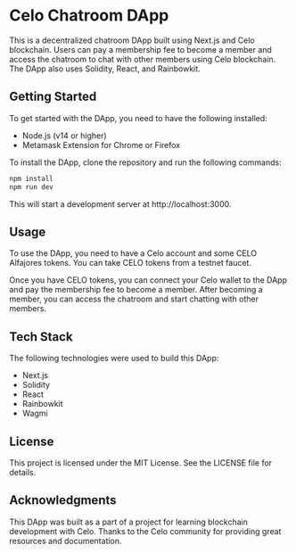 # Celo Chatroom DApp

This is a decentralized chatroom DApp built using Next.js and Celo blockchain. Users can pay a membership fee to become a member and access the chatroom to chat with other members using Celo blockchain. The DApp also uses Solidity, React, and Rainbowkit.

## Getting Started

To get started with the DApp, you need to have the following installed:

- Node.js (v14 or higher)
- Metamask Extension for Chrome or Firefox

To install the DApp, clone the repository and run the following commands:

```bash
npm install
npm run dev
```
This will start a development server at http://localhost:3000.


## Usage
To use the DApp, you need to have a Celo account and some CELO Alfajores tokens. You can take CELO tokens from a testnet faucet.

Once you have CELO tokens, you can connect your Celo wallet to the DApp and pay the membership fee to become a member. After becoming a member, you can access the chatroom and start chatting with other members.

## Tech Stack
The following technologies were used to build this DApp:

- Next.js
- Solidity
- React
- Rainbowkit
- Wagmi
## License
This project is licensed under the MIT License. See the LICENSE file for details.

## Acknowledgments
This DApp was built as a part of a project for learning blockchain development with Celo. Thanks to the Celo community for providing great resources and documentation.

